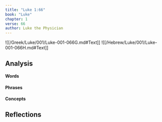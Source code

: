 ```yaml
---
title: "Luke 1:66"
book: "Luke"
chapter: 1
verse: 66
author: Luke the Physician
---
```

![[/Greek/Luke/001/Luke-001-066G.md#Text]]
![[/Hebrew/Luke/001/Luke-001-066H.md#Text]]

## Analysis

#### Words

#### Phrases

#### Concepts

## Reflections
